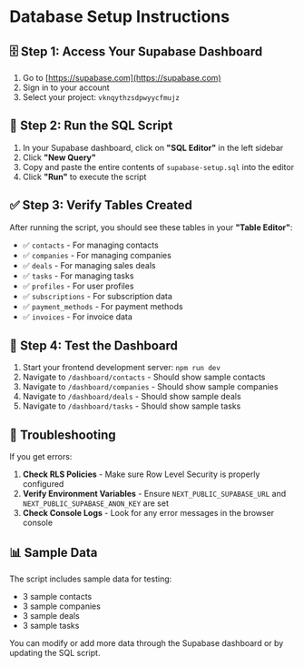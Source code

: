 # Database Setup Instructions

## 🗄️ **Step 1: Access Your Supabase Dashboard**

1. Go to [https://supabase.com](https://supabase.com)
2. Sign in to your account
3. Select your project: `vknqythzsdpwyycfmujz`

## 🔧 **Step 2: Run the SQL Script**

1. In your Supabase dashboard, click on **"SQL Editor"** in the left sidebar
2. Click **"New Query"**
3. Copy and paste the entire contents of `supabase-setup.sql` into the editor
4. Click **"Run"** to execute the script

## ✅ **Step 3: Verify Tables Created**

After running the script, you should see these tables in your **"Table Editor"**:

- ✅ `contacts` - For managing contacts
- ✅ `companies` - For managing companies  
- ✅ `deals` - For managing sales deals
- ✅ `tasks` - For managing tasks
- ✅ `profiles` - For user profiles
- ✅ `subscriptions` - For subscription data
- ✅ `payment_methods` - For payment methods
- ✅ `invoices` - For invoice data

## 🧪 **Step 4: Test the Dashboard**

1. Start your frontend development server: `npm run dev`
2. Navigate to `/dashboard/contacts` - Should show sample contacts
3. Navigate to `/dashboard/companies` - Should show sample companies
4. Navigate to `/dashboard/deals` - Should show sample deals
5. Navigate to `/dashboard/tasks` - Should show sample tasks

## 🚨 **Troubleshooting**

If you get errors:

1. **Check RLS Policies** - Make sure Row Level Security is properly configured
2. **Verify Environment Variables** - Ensure `NEXT_PUBLIC_SUPABASE_URL` and `NEXT_PUBLIC_SUPABASE_ANON_KEY` are set
3. **Check Console Logs** - Look for any error messages in the browser console

## 📊 **Sample Data**

The script includes sample data for testing:
- 3 sample contacts
- 3 sample companies  
- 3 sample deals
- 3 sample tasks

You can modify or add more data through the Supabase dashboard or by updating the SQL script.



